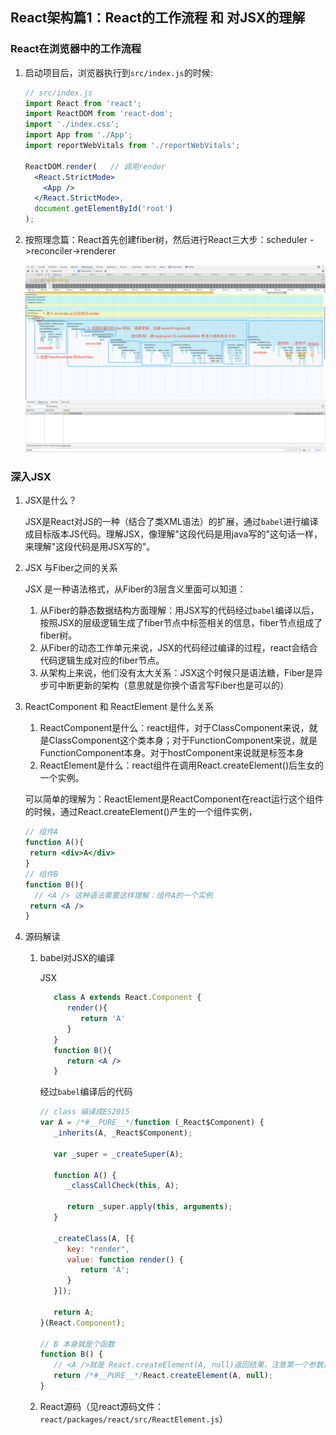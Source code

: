 ## React架构篇1：React的工作流程 和 对JSX的理解

### React在浏览器中的工作流程

1. 启动项目后，浏览器执行到`src/index.js`的时候:

   ```jsx
   // src/index.js
   import React from 'react';
   import ReactDOM from 'react-dom';
   import './index.css';
   import App from './App';
   import reportWebVitals from './reportWebVitals';
   
   ReactDOM.render(   // 调用render
     <React.StrictMode>
       <App />
     </React.StrictMode>,
     document.getElementById('root')
   );
   ```

2. 按照理念篇：React首先创建fiber树，然后进行React三大步：scheduler ->reconciler->renderer

   ![React整体流程简介](./React整体流程简介.png)



### 深入JSX

1. JSX是什么？

   JSX是React对JS的一种（结合了类XML语法）的扩展，通过`babel`进行编译成目标版本JS代码。理解JSX，像理解"这段代码是用java写的"这句话一样，来理解"这段代码是用JSX写的"。

2. JSX 与Fiber之间的关系
   
   JSX 是一种语法格式，从Fiber的3层含义里面可以知道：

   1. 从Fiber的静态数据结构方面理解：用JSX写的代码经过`babel`编译以后，按照JSX的层级逻辑生成了fiber节点中标签相关的信息，fiber节点组成了fiber树。
   2. 从Fiber的动态工作单元来说，JSX的代码经过编译的过程，react会结合代码逻辑生成对应的fiber节点。
   3. 从架构上来说，他们没有太大关系：JSX这个时候只是语法糖，Fiber是异步可中断更新的架构（意思就是你换个语言写Fiber也是可以的）

3. ReactComponent 和 ReactElement 是什么关系

   1. ReactComponent是什么：react组件，对于ClassComponent来说，就是ClassComponent这个类本身；对于FunctionComponent来说，就是FunctionComponent本身。对于hostComponent来说就是标签本身
   2. ReactElement是什么：react组件在调用React.createElement()后生女的一个实例。

   可以简单的理解为：ReactElement是ReactComponent在react运行这个组件的时候，通过React.createElement()产生的一个组件实例，

   ```jsx
   // 组件A
   function A(){
   	return <div>A</div>
   }
   // 组件B
   function B(){
     // <A /> 这种语法需要这样理解：组件A的一个实例
   	return <A />
   }
   ```

4. 源码解读

   1. babel对JSX的编译  
   
      JSX

      ```jsx
         class A extends React.Component {
            render(){
               return 'A'
            }
         }
         function B(){
            return <A />
         }
      ```
      经过`babel`编译后的代码
      ```js
      // class 编译成ES2015 
      var A = /*#__PURE__*/function (_React$Component) {
         _inherits(A, _React$Component);
         
         var _super = _createSuper(A);

         function A() {
            _classCallCheck(this, A);

            return _super.apply(this, arguments);
         }

         _createClass(A, [{
            key: "render",
            value: function render() {
               return 'A';
            }
         }]);

         return A;
      }(React.Component);

      // B 本身就是个函数
      function B() {
         // <A />就是 React.createElement(A, null)返回结果，注意第一个参数是A本身，即class本身
         return /*#__PURE__*/React.createElement(A, null);
      }
      ```

   2. React源码（见react源码文件：`react/packages/react/src/ReactElement.js`）
